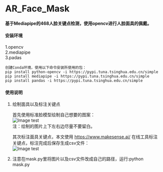 # AR_Face_Mask

#### 基于Mediapipe的468人脸关键点检测，使用opencv进行人脸面具的佩戴。

#### 安装环境

1.opencv  
2.mediapipe  
3.padas

    创建Conda环境，使用以下命令安装所使用的包：  
    pip install python-opencv -i https://pypi.tuna.tsinghua.edu.cn/simple  
    pip install mediapipe -i https://pypi.tuna.tsinghua.edu.cn/simple  
    pip install pandas -i https://pypi.tuna.tsinghua.edu.cn/simple

#### 使用说明

1. 绘制面具以及标注关键点

    首先使用标准脸模型绘制自己想要的图案：  
    ![Image test](https://gitee.com/jin-wang11/AR_Face_Mask/blob/master/image/doc/468key_landmark.png)  
    注：绘制的图片上下左右边尽量不要留白。

    其次标注面具关键点，本文使用 https://www.makesense.ai/ 在线工具标注关键点，标注完成后保存生成csv文件：  
    ![Image test](https://gitee.com/jin-wang11/AR_Face_Mask/blob/master/image/doc/Annotation.jpg)

2. 注意在mask.py里将图片以及csv文件改成自己的路径，运行:python mask.py
